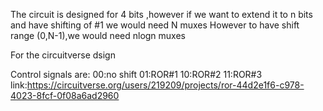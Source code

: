 The circuit is designed for 4 bits ,however if we want to extend it to n bits and have shifting of #1 we would need N muxes
However to have shift range (0,N-1),we would need nlogn muxes 

For the circuitverse dsign

Control signals are:
  00:no shift
  01:ROR#1
  10:ROR#2
  11:ROR#3
link:https://circuitverse.org/users/219209/projects/ror-44d2e1f6-c978-4023-8fcf-0f08a6ad2960
